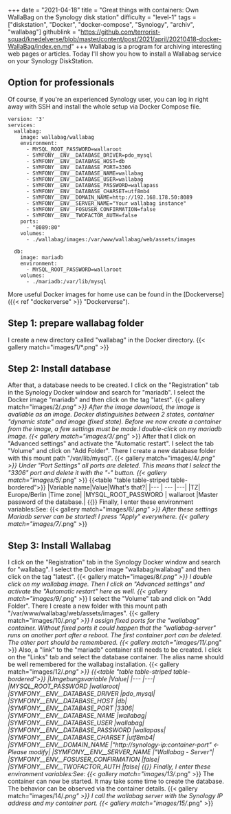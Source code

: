 +++
date = "2021-04-18"
title = "Great things with containers: Own WallaBag on the Synology disk station"
difficulty = "level-1"
tags = ["diskstation", "Docker", "docker-compose", "Synology", "archiv", "wallabag"]
githublink = "https://github.com/terrorist-squad/knedelverse/blob/master/content/post/2021/april/20210418-docker-WallaBag/index.en.md"
+++
Wallabag is a program for archiving interesting web pages or articles. Today I'll show you how to install a Wallabag service on your Synology DiskStation.
## Option for professionals
Of course, if you're an experienced Synology user, you can log in right away with SSH and install the whole setup via Docker Compose file.
```
version: '3'
services:
  wallabag:
    image: wallabag/wallabag
    environment:
      - MYSQL_ROOT_PASSWORD=wallaroot
      - SYMFONY__ENV__DATABASE_DRIVER=pdo_mysql
      - SYMFONY__ENV__DATABASE_HOST=db
      - SYMFONY__ENV__DATABASE_PORT=3306
      - SYMFONY__ENV__DATABASE_NAME=wallabag
      - SYMFONY__ENV__DATABASE_USER=wallabag
      - SYMFONY__ENV__DATABASE_PASSWORD=wallapass
      - SYMFONY__ENV__DATABASE_CHARSET=utf8mb4
      - SYMFONY__ENV__DOMAIN_NAME=http://192.168.178.50:8089
      - SYMFONY__ENV__SERVER_NAME="Your wallabag instance"
      - SYMFONY__ENV__FOSUSER_CONFIRMATION=false
      - SYMFONY__ENV__TWOFACTOR_AUTH=false
    ports:
      - "8089:80"
    volumes:
      - ./wallabag/images:/var/www/wallabag/web/assets/images

  db:
    image: mariadb
    environment:
      - MYSQL_ROOT_PASSWORD=wallaroot
    volumes:
      - ./mariadb:/var/lib/mysql

```
More useful Docker images for home use can be found in the [Dockerverse]({{< ref "dockerverse" >}} "Dockerverse").
## Step 1: prepare wallabag folder
I create a new directory called "wallabag" in the Docker directory.
{{< gallery match="images/1/*.png" >}}

## Step 2: Install database
After that, a database needs to be created. I click on the "Registration" tab in the Synology Docker window and search for "mariadb". I select the Docker image "mariadb" and then click on the tag "latest".
{{< gallery match="images/2/*.png" >}}
After the image download, the image is available as an image. Docker distinguishes between 2 states, container "dynamic state" and image (fixed state). Before we now create a container from the image, a few settings must be made.I double-click on my mariadb image.
{{< gallery match="images/3/*.png" >}}
After that I click on "Advanced settings" and activate the "Automatic restart". I select the tab "Volume" and click on "Add Folder". There I create a new database folder with this mount path "/var/lib/mysql".
{{< gallery match="images/4/*.png" >}}
Under "Port Settings" all ports are deleted. This means that I select the "3306" port and delete it with the "-" button.
{{< gallery match="images/5/*.png" >}}
{{<table "table table-striped table-bordered">}}
|Variable name|Value|What's that?|
|--- | --- |---|
|TZ| Europe/Berlin	|Time zone|
|MYSQL_ROOT_PASSWORD	 | wallaroot |Master password of the database.|
{{</table>}}
Finally, I enter these environment variables:See:
{{< gallery match="images/6/*.png" >}}
After these settings Mariadb server can be started! I press "Apply" everywhere.
{{< gallery match="images/7/*.png" >}}

## Step 3: Install Wallabag
I click on the "Registration" tab in the Synology Docker window and search for "wallabag". I select the Docker image "wallabag/wallabag" and then click on the tag "latest".
{{< gallery match="images/8/*.png" >}}
I double click on my wallabag image. Then I click on "Advanced settings" and activate the "Automatic restart" here as well.
{{< gallery match="images/9/*.png" >}}
I select the "Volume" tab and click on "Add Folder". There I create a new folder with this mount path "/var/www/wallabag/web/assets/images".
{{< gallery match="images/10/*.png" >}}
I assign fixed ports for the "wallabag" container. Without fixed ports it could happen that the "wallabag-server" runs on another port after a reboot. The first container port can be deleted. The other port should be remembered.
{{< gallery match="images/11/*.png" >}}
Also, a "link" to the "mariadb" container still needs to be created. I click on the "Links" tab and select the database container. The alias name should be well remembered for the wallabag installation.
{{< gallery match="images/12/*.png" >}}
{{<table "table table-striped table-bordered">}}
|Umgebungsvariable	|Value|
|--- |---|
|MYSQL_ROOT_PASSWORD	|wallaroot|
|SYMFONY__ENV__DATABASE_DRIVER	|pdo_mysql|
|SYMFONY__ENV__DATABASE_HOST	|db|
|SYMFONY__ENV__DATABASE_PORT	|3306|
|SYMFONY__ENV__DATABASE_NAME	|wallabag|
|SYMFONY__ENV__DATABASE_USER	|wallabag|
|SYMFONY__ENV__DATABASE_PASSWORD	|wallapass|
|SYMFONY__ENV__DATABASE_CHARSET |utf8mb4|
|SYMFONY__ENV__DOMAIN_NAME	|"http://synology-ip:container-port" <- Please modify|
|SYMFONY__ENV__SERVER_NAME	|"Wallabag - Server"|
|SYMFONY__ENV__FOSUSER_CONFIRMATION	|false|
|SYMFONY__ENV__TWOFACTOR_AUTH	|false|
{{</table>}}
Finally, I enter these environment variables:See:
{{< gallery match="images/13/*.png" >}}
The container can now be started. It may take some time to create the database. The behavior can be observed via the container details.
{{< gallery match="images/14/*.png" >}}
I call the wallabag server with the Synology IP address and my container port.
{{< gallery match="images/15/*.png" >}}
